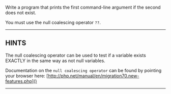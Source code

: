 Write a program that prints the first command-line argument if the second does not exist.

You must use the null coalescing operator `??`.

----------------------------------------------------------------------
## HINTS

The null coalescing operator can be used to test if a variable exists EXACTLY in the same way as not null variables.

Documentation on the `null coalescing operator` can be found by pointing your browser here:
  [http://php.net/manual/en/migration70.new-features.php]()

----------------------------------------------------------------------
